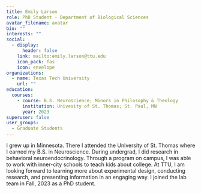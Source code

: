 ```yaml
---
title: Emily Larson
role: PhD Student - Department of Biological Sciences
avatar_filename: avatar
bio: ""
interests: ""
social:
  - display:
      header: false
    link: mailto:emily.larson@ttu.edu
    icon_pack: fas
    icon: envelope
organizations:
  - name: Texas Tech University
    url: ""
education:
  courses:
    - course: B.S. Neuroscience; Minors in Philosophy & Theology
      institution: Univesity of St. Thomas; St. Paul, MN
      year: 2023
superuser: false
user_groups:
  - Graduate Students
---
```

I grew up in Minnesota. There I attended the University of St. Thomas where I earned my B.S. in Neuroscience. During undergrad, I did research in behavioral neuroendocrinology. Through a program on campus, I was able to work with inner-city schools to teach kids about college. At TTU, I am looking forward to learning more about experimental design, conducting research, and presenting information in an engaging way. I joined the lab team in Fall, 2023 as a PhD student. 
